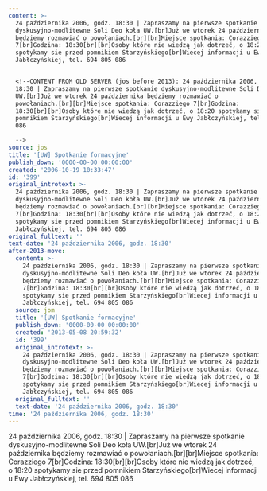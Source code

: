 ```yaml
---
content: >-
  24 października 2006, godz. 18:30 | Zapraszamy na pierwsze spotkanie
  dyskusyjno-modlitewne Soli Deo koła UW.[br]Już we wtorek 24 października
  będziemy rozmawiać o powołaniach.[br][br]Miejsce spotkania: Corazziego
  7[br]Godzina: 18:30[br][br]Osoby które nie wiedzą jak dotrzeć, o 18:20
  spotykamy sie przed pomnikiem Starzyńskiego[br]Wiecej informacji u Ewy
  Jabłczyńskiej, tel. 694 805 086


  <!--CONTENT FROM OLD SERVER (jos before 2013): 24 października 2006, godz.
  18:30 | Zapraszamy na pierwsze spotkanie dyskusyjno-modlitewne Soli Deo koła
  UW.[br]Już we wtorek 24 października będziemy rozmawiać o
  powołaniach.[br][br]Miejsce spotkania: Corazziego 7[br]Godzina:
  18:30[br][br]Osoby które nie wiedzą jak dotrzeć, o 18:20 spotykamy sie przed
  pomnikiem Starzyńskiego[br]Wiecej informacji u Ewy Jabłczyńskiej, tel. 694 805
  086

  -->
source: jos
title: '[UW] Spotkanie formacyjne'
publish_down: '0000-00-00 00:00:00'
created: '2006-10-19 10:33:47'
id: '399'
original_introtext: >-
  24 października 2006, godz. 18:30 | Zapraszamy na pierwsze spotkanie
  dyskusyjno-modlitewne Soli Deo koła UW.[br]Już we wtorek 24 października
  będziemy rozmawiać o powołaniach.[br][br]Miejsce spotkania: Corazziego
  7[br]Godzina: 18:30[br][br]Osoby które nie wiedzą jak dotrzeć, o 18:20
  spotykamy sie przed pomnikiem Starzyńskiego[br]Wiecej informacji u Ewy
  Jabłczyńskiej, tel. 694 805 086
original_fulltext: ''
text-date: '24 października 2006, godz. 18:30'
after-2013-move:
  content: >-
    24 października 2006, godz. 18:30 | Zapraszamy na pierwsze spotkanie
    dyskusyjno-modlitewne Soli Deo koła UW.[br]Już we wtorek 24 października
    będziemy rozmawiać o powołaniach.[br][br]Miejsce spotkania: Corazziego
    7[br]Godzina: 18:30[br][br]Osoby które nie wiedzą jak dotrzeć, o 18:20
    spotykamy sie przed pomnikiem Starzyńskiego[br]Wiecej informacji u Ewy
    Jabłczyńskiej, tel. 694 805 086
  source: jom
  title: '[UW] Spotkanie formacyjne'
  publish_down: '0000-00-00 00:00:00'
  created: '2013-05-08 20:59:32'
  id: '399'
  original_introtext: >-
    24 października 2006, godz. 18:30 | Zapraszamy na pierwsze spotkanie
    dyskusyjno-modlitewne Soli Deo koła UW.[br]Już we wtorek 24 października
    będziemy rozmawiać o powołaniach.[br][br]Miejsce spotkania: Corazziego
    7[br]Godzina: 18:30[br][br]Osoby które nie wiedzą jak dotrzeć, o 18:20
    spotykamy sie przed pomnikiem Starzyńskiego[br]Wiecej informacji u Ewy
    Jabłczyńskiej, tel. 694 805 086
  original_fulltext: ''
  text-date: '24 października 2006, godz. 18:30'
time: '24 października 2006, godz. 18:30'
---
```

24 października 2006, godz. 18:30 | Zapraszamy na pierwsze spotkanie dyskusyjno-modlitewne Soli Deo koła UW.[br]Już we wtorek 24 października będziemy rozmawiać o powołaniach.[br][br]Miejsce spotkania: Corazziego 7[br]Godzina: 18:30[br][br]Osoby które nie wiedzą jak dotrzeć, o 18:20 spotykamy sie przed pomnikiem Starzyńskiego[br]Wiecej informacji u Ewy Jabłczyńskiej, tel. 694 805 086

<!--CONTENT FROM OLD SERVER (jos before 2013): 24 października 2006, godz. 18:30 | Zapraszamy na pierwsze spotkanie dyskusyjno-modlitewne Soli Deo koła UW.[br]Już we wtorek 24 października będziemy rozmawiać o powołaniach.[br][br]Miejsce spotkania: Corazziego 7[br]Godzina: 18:30[br][br]Osoby które nie wiedzą jak dotrzeć, o 18:20 spotykamy sie przed pomnikiem Starzyńskiego[br]Wiecej informacji u Ewy Jabłczyńskiej, tel. 694 805 086
-->

<!--{{json:{"created_date":"2006-10-19 10:33:47","publish_down":"0000-00-00 00:00:00","id":"399"}}}-->